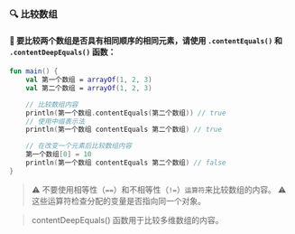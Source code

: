 ### 🔍 比较数组

#### 🧐 要比较两个数组是否具有相同顺序的相同元素，请使用 `.contentEquals()` 和 `.contentDeepEquals()` 函数：

```kotlin
fun main() {
    val 第一个数组 = arrayOf(1, 2, 3)
    val 第二个数组 = arrayOf(1, 2, 3)

    // 比较数组内容
    println(第一个数组.contentEquals(第二个数组)) // true
    // 使用中缀表示法
    println(第一个数组 contentEquals 第二个数组) // true

    // 在改变一个元素后比较数组内容
    第一个数组[0] = 10
    println(第一个数组 contentEquals 第二个数组) // false
}
```

> ⚠️ 不要使用相等性（`==`）和不相等性（`!=`）`运算符`来比较数组的内容。
> ⚠️ 这些运算符检查分配的变量是否指向同一个对象。

> contentDeepEquals() 函数用于比较多维数组的内容。